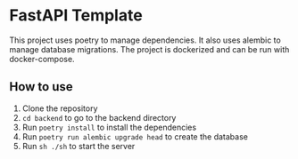# FastAPI Template

This project uses poetry to manage dependencies. It also uses alembic to manage database migrations. The project is dockerized and can be run with docker-compose.

## How to use

1. Clone the repository
2. `cd backend` to go to the backend directory
3. Run `poetry install` to install the dependencies
4. Run `poetry run alembic upgrade head` to create the database
5. Run `sh ./sh` to start the server